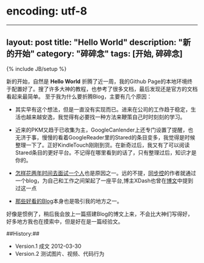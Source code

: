 # encoding: utf-8
---
layout: post
title: "Hello World"
description: "新的开始"
category: "碎碎念"
tags: [开始, 碎碎念]
---
{% include JB/setup %}

新的开始，自然是 **Hello World**
折腾了近一周，我的Github Page的本地环境终于配置好了。搜了许多大神的教程，也参考了很多文档，最后发现还是官方的文档看起来最简单。
至于我为什么要折腾Blog，主要有几个原因：  
    
<!--more-->
	
- 其实早有这个想法，但是一直没有实现而已。进来在公司的工作趋于稳定，生活也越来越安逸，我觉得有必要找一种方法来鞭策自己时时刻刻的学习。
    
- 近来的PKM又趋于已收集为主，GoogleCanlender上还专门设置了提醒，也无济于事，慢慢的看着GoogleReader里的Stared的条目变多，我觉得是时候整理一下了。正好KindleTouch刚刚到货。在新奇过后，我又有了可以阅读Stared条目的更好平台。不记得在哪里看到的话了，只有整理过后，知识才是你的。
    
- [怎样花两年时间去面试一个人](http://mindhacks.cn/2011/11/04/how-to-interview-a-person-for-two-years/)也是原因之一。远的不提，[同步控](http://www.syncoo.com/)的作者就通过一个blog，为自己和工作之间架起了一座平台,博主XDash也曾在[博文](http://www.fanbing.net/my-4-years-in-jnu.html)中提到过这一点
    
- [那些好看的Blog](http://beiyuu.com)本身也是吸引我的地方之一。

好像是惯例了，稍后我会放上一篇搭建Blog的博文上来，不会比大神们写得好，好多地方我也在摸索中，但是好在是一篇经验文。


##History:##

- Version.1 成文 2012-03-30
- Version.2 测试图片、视频、代码行为

